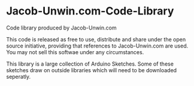 Jacob-Unwin.com-Code-Library
============================

Code library produced by Jacob-Unwin.com

This code is released as free to use, distribute and share under the open source initiative, providing that
references to Jacob-Unwin.com are used. You may not sell this
softwae under any circumstances.

This library is a large collection of Arduino Sketches. Some of these sketches draw on outside libraries which will need
to be downloaded seperatly. 
